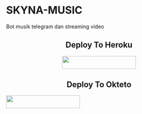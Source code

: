 # SKYNA-MUSIC
Bot musik telegram dan streaming video

<h2 align="center"> Deploy To Heroku </h2>
<p align="center"><a href="https://dashboard.heroku.com/new?template=https://github.com/Cangcimenn/SKYNA-MUSIC"> <img src="https://img.shields.io/badge/Deploy%20To%20Heroku-black?style=for-the-badge&logo=heroku" width="200" height="35.45"/></a></p>

<h2 align="center"> Deploy To Okteto </h2>
<a href="https://cloud.okteto.com/deploy?repository=https://github.com/Cangcimenn/SKYNA-MUSIC"> <img src="https://img.shields.io/badge/Deploy%20To%20Okteto-black?style=for-the-badge&logo=okteto" width="200" height="35.45"/></a></p>
